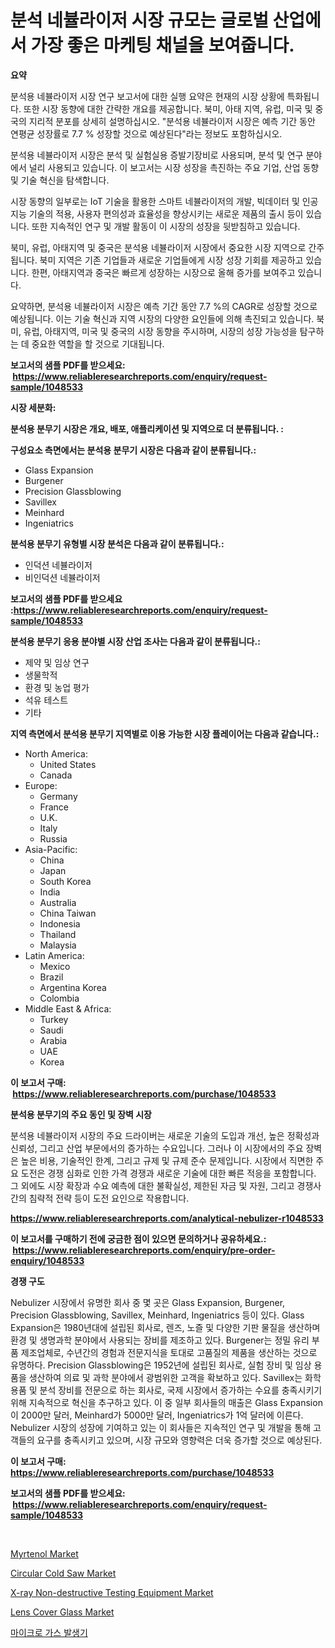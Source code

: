 <p><h1>분석 네뷸라이저 시장 규모는 글로벌 산업에서 가장 좋은 마케팅 채널을 보여줍니다.</h1></p><p><strong>요약</strong></p>
<p><p>분석용 네뷸라이저 시장 연구 보고서에 대한 실행 요약은 현재의 시장 상황에 특화됩니다. 또한 시장 동향에 대한 간략한 개요를 제공합니다. 북미, 아태 지역, 유럽, 미국 및 중국의 지리적 분포를 상세히 설명하십시오. "분석용 네뷸라이저 시장은 예측 기간 동안 연평균 성장률로 7.7 % 성장할 것으로 예상된다"라는 정보도 포함하십시오.</p><p>분석용 네뷸라이저 시장은 분석 및 실험실용 증발기장비로 사용되며, 분석 및 연구 분야에서 널리 사용되고 있습니다. 이 보고서는 시장 성장을 촉진하는 주요 기업, 산업 동향 및 기술 혁신을 탐색합니다.</p><p>시장 동향의 일부로는 IoT 기술을 활용한 스마트 네뷸라이저의 개발, 빅데이터 및 인공지능 기술의 적용, 사용자 편의성과 효율성을 향상시키는 새로운 제품의 출시 등이 있습니다. 또한 지속적인 연구 및 개발 활동이 이 시장의 성장을 뒷받침하고 있습니다.</p><p>북미, 유럽, 아태지역 및 중국은 분석용 네뷸라이저 시장에서 중요한 시장 지역으로 간주됩니다. 북미 지역은 기존 기업들과 새로운 기업들에게 시장 성장 기회를 제공하고 있습니다. 한편, 아태지역과 중국은 빠르게 성장하는 시장으로 올해 증가를 보여주고 있습니다.</p><p>요약하면, 분석용 네뷸라이저 시장은 예측 기간 동안 7.7 %의 CAGR로 성장할 것으로 예상됩니다. 이는 기술 혁신과 지역 시장의 다양한 요인들에 의해 촉진되고 있습니다. 북미, 유럽, 아태지역, 미국 및 중국의 시장 동향을 주시하며, 시장의 성장 가능성을 탐구하는 데 중요한 역할을 할 것으로 기대됩니다.</p></p>
<p><strong>보고서의 샘플 PDF를 받으세요: &nbsp;<a href="https://www.reliableresearchreports.com/enquiry/request-sample/1048533">https://www.reliableresearchreports.com/enquiry/request-sample/1048533</a></strong></p>
<p><strong>시장 세분화:</strong></p>
<p><strong> 분석용 분무기 시장은 개요, 배포, 애플리케이션 및 지역으로 더 분류됩니다. :</strong></p>
<p><strong>구성요소 측면에서는 분석용 분무기 시장은 다음과 같이 분류됩니다.:</strong></p>
<p><ul><li>Glass Expansion</li><li>Burgener</li><li>Precision Glassblowing</li><li>Savillex</li><li>Meinhard</li><li>Ingeniatrics</li></ul></p>
<p><strong> 분석용 분무기 유형별 시장 분석은 다음과 같이 분류됩니다.:</strong></p>
<p><ul><li>인덕션 네뷸라이저</li><li>비인덕션 네뷸라이저</li></ul></p>
<p><strong>보고서의 샘플 PDF를 받으세요 :<a href="https://www.reliableresearchreports.com/enquiry/request-sample/1048533">https://www.reliableresearchreports.com/enquiry/request-sample/1048533</a></strong></p>
<p><strong> 분석용 분무기 응용 분야별 시장 산업 조사는 다음과 같이 분류됩니다.:</strong></p>
<p><ul><li>제약 및 임상 연구</li><li>생물학적</li><li>환경 및 농업 평가</li><li>석유 테스트</li><li>기타</li></ul></p>
<p><strong>지역 측면에서 분석용 분무기 지역별로 이용 가능한 시장 플레이어는 다음과 같습니다.:</strong></p>
<p><ul>
    <li>
        North America:
        <ul>
            <li>United States</li>
            <li>Canada</li>
        </ul>
    </li>
    <li>
        Europe:
        <ul>
            <li>Germany</li>
            <li>France</li>
            <li>U.K.</li>
            <li>Italy</li>
            <li>Russia</li>
        </ul>
    </li>
    <li>
        Asia-Pacific:
        <ul>
            <li>China</li>
            <li>Japan</li>
            <li>South Korea</li>
            <li>India</li>
            <li>Australia</li>
            <li>China Taiwan</li>
            <li>Indonesia</li>
            <li>Thailand</li>
            <li>Malaysia</li>
        </ul>
    </li>
    <li>
        Latin America:
        <ul>
            <li>Mexico</li>
            <li>Brazil</li>
            <li>Argentina Korea</li>
            <li>Colombia</li>
        </ul>
    </li>
    <li>
        Middle East & Africa:
        <ul>
            <li>Turkey</li>
            <li>Saudi</li>
            <li>Arabia</li>
            <li>UAE</li>
            <li>Korea</li>
        </ul>
    </li>
    </ul></p>
<p><strong>이 보고서 구매: &nbsp;<a href="https://www.reliableresearchreports.com/purchase/1048533">https://www.reliableresearchreports.com/purchase/1048533</a></strong></p>
<p><strong>분석용 분무기의 주요 동인 및 장벽 시장</strong></p>
<p><p>분석용 네뷸라이저 시장의 주요 드라이버는 새로운 기술의 도입과 개선, 높은 정확성과 신뢰성, 그리고 산업 부문에서의 증가하는 수요입니다. 그러나 이 시장에서의 주요 장벽은 높은 비용, 기술적인 한계, 그리고 규제 및 규제 준수 문제입니다. 시장에서 직면한 주요 도전은 경쟁 심화로 인한 가격 경쟁과 새로운 기술에 대한 빠른 적응을 포함합니다. 그 외에도 시장 확장과 수요 예측에 대한 불확실성, 제한된 자금 및 자원, 그리고 경쟁사 간의 침략적 전략 등이 도전 요인으로 작용합니다.</p></p>
<p><strong><a href="https://www.reliableresearchreports.com/analytical-nebulizer-r1048533">https://www.reliableresearchreports.com/analytical-nebulizer-r1048533</a></strong></p>
<p><strong>이 보고서를 구매하기 전에 궁금한 점이 있으면 문의하거나 공유하세요.: &nbsp;<a href="https://www.reliableresearchreports.com/enquiry/pre-order-enquiry/1048533">https://www.reliableresearchreports.com/enquiry/pre-order-enquiry/1048533</a></strong></p>
<p><strong>경쟁 구도</strong></p>
<p><p>Nebulizer 시장에서 유명한 회사 중 몇 곳은 Glass Expansion, Burgener, Precision Glassblowing, Savillex, Meinhard, Ingeniatrics 등이 있다. Glass Expansion은 1980년대에 설립된 회사로, 렌즈, 노즐 및 다양한 기판 물질을 생산하며 환경 및 생명과학 분야에서 사용되는 장비를 제조하고 있다. Burgener는 정밀 유리 부품 제조업체로, 수년간의 경험과 전문지식을 토대로 고품질의 제품을 생산하는 것으로 유명하다. Precision Glassblowing은 1952년에 설립된 회사로, 실험 장비 및 임상 용품을 생산하여 의료 및 과학 분야에서 광범위한 고객을 확보하고 있다. Savillex는 화학 용품 및 분석 장비를 전문으로 하는 회사로, 국제 시장에서 증가하는 수요를 충족시키기 위해 지속적으로 혁신을 추구하고 있다. 이 중 일부 회사들의 매출은 Glass Expansion이 2000만 달러, Meinhard가 5000만 달러, Ingeniatrics가 1억 달러에 이른다. Nebulizer 시장의 성장에 기여하고 있는 이 회사들은 지속적인 연구 및 개발을 통해 고객들의 요구를 충족시키고 있으며, 시장 규모와 영향력은 더욱 증가할 것으로 예상된다.</p></p>
<p><strong>이 보고서 구매: &nbsp; <a href="https://www.reliableresearchreports.com/purchase/1048533">https://www.reliableresearchreports.com/purchase/1048533</a></strong></p>
<p><strong>보고서의 샘플 PDF를 받으세요: &nbsp;<a href="https://www.reliableresearchreports.com/enquiry/request-sample/1048533">https://www.reliableresearchreports.com/enquiry/request-sample/1048533</a></strong><strong></strong></p>
<p>&nbsp;</p>
<p><p><a href="https://issuu.com/reportprime-2/docs/myrtenol-market-size-2030.pptx">Myrtenol Market</a></p><p><a href="https://view.publitas.com/reportprime-1/analyzing-circular-cold-saw-market-global-industry-perspective-and-forecast-2024-to-2031/">Circular Cold Saw Market</a></p><p><a href="https://github.com/sonuprakash1/Market-Research-Report-List-2/blob/main/x-ray-non-destructive-testing-equipment-market.md">X-ray Non-destructive Testing Equipment Market</a></p><p><a href="https://issuu.com/reportprime-2/docs/lens-cover-glass-market-size-2030.pptx">Lens Cover Glass Market</a></p><p><a href="https://github.com/vsn7qpua81q/Market-Research-Report-List-1/blob/main/613294527248.md">마이크로 가스 발생기</a></p></p>